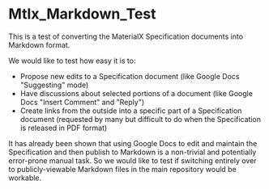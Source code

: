 # Mtlx_Markdown_Test

This is a test of converting the MaterialX Specification documents into Markdown format.

We would like to test how easy it is to:

* Propose new edits to a Specification document (like Google Docs "Suggesting" mode)
* Have discussions about selected portions of a document (like Google Docs "Insert Comment" and "Reply")
* Create links from the outside into a specific part of a Specification document (requested by many but difficult to do when the Specification is released in PDF format)

It has already been shown that using Google Docs to edit and maintain the Specification and then publish to Markdown is a non-trivial
and potentially error-prone manual task.  So we would like to test if switching entirely over to publicly-viewable Markdown files
in the main repository would be workable.
